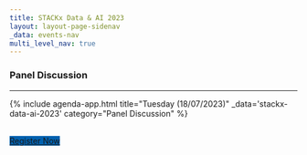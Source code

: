 ```yaml
---
title: STACKx Data & AI 2023
layout: layout-page-sidenav
_data: events-nav
multi_level_nav: true
---
```


<!-- Header -->

### Panel Discussion

<hr />

{% include agenda-app.html
title="Tuesday (18/07/2023)"
_data='stackx-data-ai-2023'
category="Panel Discussion"
%}

<br />
<div class="col padding--right--none padding--left--none">
        <a id="event-information-link" class="sgds-button is-primary is-fullwidth is-flex-justify-c" style="background-color: rgb(1, 97, 175);" href="https://go.gov.sg/stackxdataai-register" target="_blank">Register Now</a>
      </div>